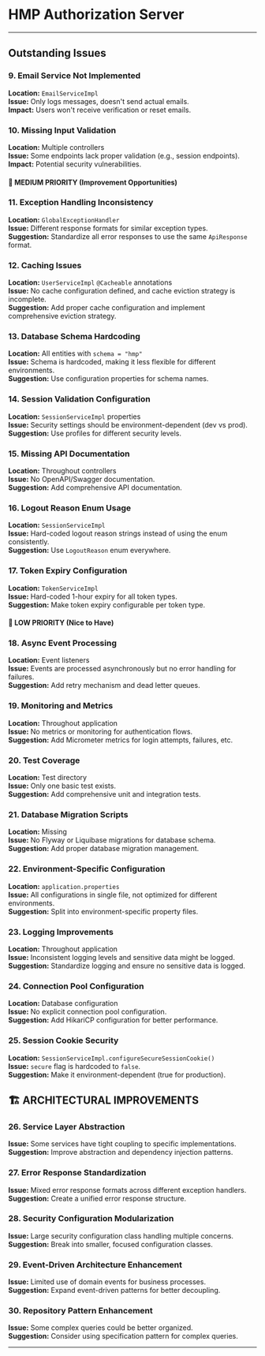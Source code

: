# HMP Authorization Server


---

## Outstanding Issues

### 9. **Email Service Not Implemented**
**Location:** `EmailServiceImpl`  
**Issue:** Only logs messages, doesn't send actual emails.  
**Impact:** Users won't receive verification or reset emails.

### 10. **Missing Input Validation**
**Location:** Multiple controllers  
**Issue:** Some endpoints lack proper validation (e.g., session endpoints).  
**Impact:** Potential security vulnerabilities.

#### 🔧 **MEDIUM PRIORITY** (Improvement Opportunities)

### 11. **Exception Handling Inconsistency**
**Location:** `GlobalExceptionHandler`  
**Issue:** Different response formats for similar exception types.  
**Suggestion:** Standardize all error responses to use the same `ApiResponse` format.

### 12. **Caching Issues**
**Location:** `UserServiceImpl` `@Cacheable` annotations  
**Issue:** No cache configuration defined, and cache eviction strategy is incomplete.  
**Suggestion:** Add proper cache configuration and implement comprehensive eviction strategy.

### 13. **Database Schema Hardcoding**
**Location:** All entities with `schema = "hmp"`  
**Issue:** Schema is hardcoded, making it less flexible for different environments.  
**Suggestion:** Use configuration properties for schema names.

### 14. **Session Validation Configuration**
**Location:** `SessionServiceImpl` properties  
**Issue:** Security settings should be environment-dependent (dev vs prod).  
**Suggestion:** Use profiles for different security levels.

### 15. **Missing API Documentation**
**Location:** Throughout controllers  
**Issue:** No OpenAPI/Swagger documentation.  
**Suggestion:** Add comprehensive API documentation.

### 16. **Logout Reason Enum Usage**
**Location:** `SessionServiceImpl`  
**Issue:** Hard-coded logout reason strings instead of using the enum consistently.  
**Suggestion:** Use `LogoutReason` enum everywhere.

### 17. **Token Expiry Configuration**
**Location:** `TokenServiceImpl`  
**Issue:** Hard-coded 1-hour expiry for all token types.  
**Suggestion:** Make token expiry configurable per token type.

#### 🎯 **LOW PRIORITY** (Nice to Have)

### 18. **Async Event Processing**
**Location:** Event listeners  
**Issue:** Events are processed asynchronously but no error handling for failures.  
**Suggestion:** Add retry mechanism and dead letter queues.

### 19. **Monitoring and Metrics**
**Location:** Throughout application  
**Issue:** No metrics or monitoring for authentication flows.  
**Suggestion:** Add Micrometer metrics for login attempts, failures, etc.

### 20. **Test Coverage**
**Location:** Test directory  
**Issue:** Only one basic test exists.  
**Suggestion:** Add comprehensive unit and integration tests.

### 21. **Database Migration Scripts**
**Location:** Missing  
**Issue:** No Flyway or Liquibase migrations for database schema.  
**Suggestion:** Add proper database migration management.

### 22. **Environment-Specific Configuration**
**Location:** `application.properties`  
**Issue:** All configurations in single file, not optimized for different environments.  
**Suggestion:** Split into environment-specific property files.

### 23. **Logging Improvements**
**Location:** Throughout application  
**Issue:** Inconsistent logging levels and sensitive data might be logged.  
**Suggestion:** Standardize logging and ensure no sensitive data is logged.

### 24. **Connection Pool Configuration**
**Location:** Database configuration  
**Issue:** No explicit connection pool configuration.  
**Suggestion:** Add HikariCP configuration for better performance.

### 25. **Session Cookie Security**
**Location:** `SessionServiceImpl.configureSecureSessionCookie()`  
**Issue:** `secure` flag is hardcoded to `false`.  
**Suggestion:** Make it environment-dependent (true for production).

## 🏗️ **ARCHITECTURAL IMPROVEMENTS**

### 26. **Service Layer Abstraction**
**Issue:** Some services have tight coupling to specific implementations.  
**Suggestion:** Improve abstraction and dependency injection patterns.

### 27. **Error Response Standardization**
**Issue:** Mixed error response formats across different exception handlers.  
**Suggestion:** Create a unified error response structure.

### 28. **Security Configuration Modularization**
**Issue:** Large security configuration class handling multiple concerns.  
**Suggestion:** Break into smaller, focused configuration classes.

### 29. **Event-Driven Architecture Enhancement**
**Issue:** Limited use of domain events for business processes.  
**Suggestion:** Expand event-driven patterns for better decoupling.

### 30. **Repository Pattern Enhancement**
**Issue:** Some complex queries could be better organized.  
**Suggestion:** Consider using specification pattern for complex queries.

---

